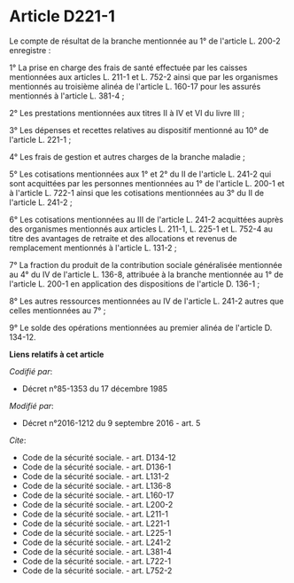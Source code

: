# Article D221-1

Le compte de résultat de la branche mentionnée au 1° de l'article L. 200-2 enregistre : 

1° La prise en charge des frais de santé effectuée par les caisses mentionnées aux articles L. 211-1 et L. 752-2 ainsi que
par les organismes mentionnés au troisième alinéa de l'article L. 160-17 pour les assurés mentionnés à l'article L. 381-4 ; 

2° Les prestations mentionnées aux titres II à IV et VI du livre III ; 

3° Les dépenses et recettes relatives au dispositif mentionné au 10° de l'article L. 221-1 ; 

4° Les frais de gestion et autres charges de la branche maladie ; 

5° Les cotisations mentionnées aux 1° et 2° du II de l'article L. 241-2 qui sont acquittées par les personnes mentionnées au
1° de l'article L. 200-1 et à l'article L. 722-1 ainsi que les cotisations mentionnées au 3° du II de l'article L. 241-2 ; 

6° Les cotisations mentionnées au III de l'article L. 241-2 acquittées auprès des organismes mentionnés aux articles L.
211-1, L. 225-1 et L. 752-4 au titre des avantages de retraite et des allocations et revenus de remplacement mentionnés à
l'article L. 131-2 ; 

7° La fraction du produit de la contribution sociale généralisée mentionnée au 4° du IV de l'article L. 136-8, attribuée à la
branche mentionnée au 1° de l'article L. 200-1 en application des dispositions de l'article D. 136-1 ; 

8° Les autres ressources mentionnées au IV de l'article L. 241-2 autres que celles mentionnées au 7° ; 

9° Le solde des opérations mentionnées au premier alinéa de l'article D. 134-12.

**Liens relatifs à cet article**

_Codifié par_:

  - Décret n°85-1353 du 17 décembre 1985

_Modifié par_:

  - Décret n°2016-1212 du 9 septembre 2016 - art. 5

_Cite_:

  - Code de la sécurité sociale. - art. D134-12
  - Code de la sécurité sociale. - art. D136-1
  - Code de la sécurité sociale. - art. L131-2
  - Code de la sécurité sociale. - art. L136-8
  - Code de la sécurité sociale. - art. L160-17
  - Code de la sécurité sociale. - art. L200-2
  - Code de la sécurité sociale. - art. L211-1
  - Code de la sécurité sociale. - art. L221-1
  - Code de la sécurité sociale. - art. L225-1
  - Code de la sécurité sociale. - art. L241-2
  - Code de la sécurité sociale. - art. L381-4
  - Code de la sécurité sociale. - art. L722-1
  - Code de la sécurité sociale. - art. L752-2
